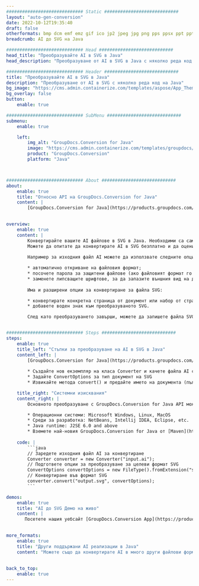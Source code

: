 ```yaml
---
############################# Static ############################
layout: "auto-gen-conversion"
date: 2022-10-12T19:35:40
draft: false
otherformats: bmp dcm emf emz gif ico jp2 jpeg jpg png pps ppsx ppt pptx psb psd svg svgz tga tif tiff webp wmf wmz
breadcrumb: AI до SVG на Java

############################# Head ############################
head_title: "Преобразувайте AI в SVG в Java"
head_description: "Преобразуване от AI в SVG в Java с няколко реда код. Конвертирайте над 160 файлови формата с помощта на API за конвертиране на документи GroupDocs за Java"

############################# Header ############################
title: "Преобразувайте AI в SVG в Java"
description: "Преобразуване от AI в SVG с няколко реда код на Java"
bg_image: "https://cms.admin.containerize.com/templates/aspose/App_Themes/V3/images/bg/header1.png"
bg_overlay: false
button:
    enable: true

############################# SubMenu ############################
submenu:
    enable: true

    left:
        img_alt: "GroupDocs.Conversion for Java"
        image: "https://cms.admin.containerize.com/templates/groupdocs/images/product-logos/90x90-noborder/groupdocs-conversion-java.png"
        product: "GroupDocs.Conversion"
        platform: "Java"



############################# About ############################
about:
    enable: true
    title: "Относно API на GroupDocs.Conversion for Java"
    content: |
        [GroupDocs.Conversion for Java](https://products.groupdocs.com/conversion/java/) е усъвършенстван API за конвертиране на файлов формат за конвертиране между популярни формати на изображения и документи като Microsoft Office, OpenDocument, PDF, HTML, имейл, CAD. и много повече само с няколко реда код. Вграденият API автоматично открива форматите на оригиналните документи и предлага много опции за персонализиране на преобразуваните документи. Заедно с функцията за извличане на информация от документ, той също поддържа кеширане на резултатите от конвертирането на локалния диск по подразбиране. Всеки тип кеш памет обаче може да се поддържа чрез внедряване на съответните интерфейси - Amazon S3, Dropbox, Google Drive, Windows Azure, Reddis или всякакви други.
    

overview:
    enable: true
    content: |
        Конвертирайте вашите AI файлове в SVG в Java. Необходими са само няколко реда код Java на всяка платформа по ваш избор, като Windows, Linux, macOS.
        Можете да опитате да конвертирате AI в SVG безплатно и да оцените качеството на резултатите от конвертирането. Заедно с прости скриптове за конвертиране на файлове, можете да опитате по-сложни опции за зареждане на изходния файл AI и съхраняване на изхода SVG. 
        
        Например за изходния файл AI можете да използвате следните опции за зареждане:

        * автоматично откриване на файловия формат;
        * посочете парола за защитени файлове (ако файловият формат го поддържа);
        * заменете липсващите шрифтове, за да запазите външния вид на документа.
        
        Има и разширени опции за конвертиране за файла SVG:

        * конвертирате конкретна страница от документ или набор от страници;
        * добавете воден знак към преобразуваното SVG.

        След като преобразуването завърши, можете да запишете файла SVG във вашия локален файлов път или в хранилище на трета страна, като FTP, Amazon S3, Google Drive, Dropbox и т.н. Моля, обърнете внимание - за да конвертирате AI до SVG, не е необходимо да инсталирате допълнителен софтуер, като MS Office, Open Office, Adobe Acrobat Reader и др.


############################# Steps ############################
steps:
    enable: true
    title_left: "Стъпки за преобразуване на AI в SVG в Java"
    content_left: |
        [GroupDocs.Conversion for Java](https://products.groupdocs.com/conversion/java/) позволява на разработчиците лесно да конвертират файл AI в SVG с няколко реда код.
        
        * Създайте нов екземпляр на класа Converter и качете файла AI с пълния път
        * Задайте ConvertOptions за тип документ на SVG
        * Извикайте метода convert() и предайте името на документа (пълния път) и формата (SVG) като параметър

    title_right: "Системни изисквания"
    content_right: |
        Основното преобразуване с GroupDocs.Conversion for Java API може да се извърши само с няколко реда код. Нашите API се поддържат на всички основни платформи и операционни системи. Преди да изпълните кода по-долу, уверете се, че имате следните предпоставки, инсталирани на вашата система.

        * Операционни системи: Microsoft Windows, Linux, MacOS
        * Среди за разработка: NetBeans, Intellij IDEA, Eclipse, etc.
        * Java runtime: J2SE 6.0 and above
        * Вземете най-новия GroupDocs.Conversion for Java от [Maven](https://repository.groupdocs.com/webapp/#/artifacts/browse/tree/General/repo/com/groupdocs/groupdocs-conversion)
         
    code: |
        ```java    
        // Заредете изходния файл AI за конвертиране
        Converter converter = new Converter("input.ai");
        // Подгответе опции за преобразуване за целеви формат SVG
        ConvertOptions convertOptions = new FileType().fromExtension("svg").getConvertOptions();
        // Конвертиране във формат SVG
        converter.convert("output.svg", convertOptions);
        ```

demos:
    enable: true
    title: "AI до SVG Демо на живо"
    content: |
       Посетете нашия уебсайт [GroupDocs.Conversion App](https://products.groupdocs.app/conversion/family) и опитайте AI към SVG преобразуване сега. Безплатната демонстрация има следните предимства
          

more_formats:
    enable: true
    title: "Други поддържани AI реализации в Java"
    content: "Можете също да конвертирате AI в много други файлови формати. Моля, вижте списъка по-долу."
       
       
back_to_top:
    enable: true
---
```

